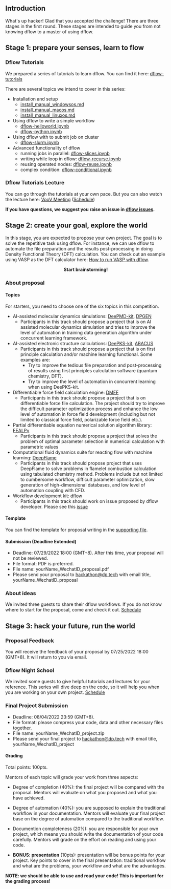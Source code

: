 ## Introduction 
What's up hacker! Glad that you accepted the challenge! 
There are three stages in the first round. These stages are intended to guide you from not knowing dflow to a master of using dflow. 

## Stage 1: prepare your senses, learn to flow
### Dflow Tutorials
We prepared a series of tutorials to learn dflow. You can find it here: [dflow-tutorials](https://github.com/deepmodeling/dflow/tree/master/tutorials)

There are several topics we intend to cover in this series:
- Installation and setup 
    - [install_manual_windowsos.md](https://github.com/deepmodeling/dflow/blob/master/tutorials/install_manual_windowsos.md)
    - [install_manual_macos.md](https://github.com/deepmodeling/dflow/blob/master/tutorials/install_manual_macos.md)
    - [install_manual_linuxos.md](https://github.com/deepmodeling/dflow/blob/master/tutorials/install_manual_linuxos.md)
- Using dflow to write a simple workflow 
    - [dflow-helloworld.ipynb](https://github.com/deepmodeling/dflow/blob/master/tutorials/dflow-helloworld.ipynb)
    - [dflow-python.ipynb](https://github.com/deepmodeling/dflow/blob/master/tutorials/dflow-python.ipynb)
- Using dflow with to submit job on cluster
    - [dflow-slurm.ipynb](https://github.com/deepmodeling/dflow/blob/master/tutorials/dflow-slurm.ipynb)
- Advanced functionality of dflow
    - running jobs in parallel: [dflow-slices.ipynb](https://github.com/deepmodeling/dflow/blob/master/tutorials/dflow-slices.ipynb)
    - writing while loop in dflow: [dflow-recurse.ipynb](https://github.com/deepmodeling/dflow/blob/master/tutorials/dflow-recurse.ipynb)
    - reusing operated nodes: [dflow-reuse.ipynb](https://github.com/deepmodeling/dflow/blob/master/tutorials/dflow-reuse.ipynb)
    - complex condition: [dflow-conditional.ipynb](https://github.com/deepmodeling/dflow/blob/master/tutorials/dflow-conditional.ipynb)
### Dflow Tutorials Lecture
You can go through the tutorials at your own pace. But you can also watch the lecture here: [VooV Meeting](https://voovmeeting.com/dm/DuRPJs8AhN37) ([Schedule](https://github.com/deepmodeling-activity/hackathon2022#stage-1-prepare-your-senses-learn-to-flow))

**If you have questions, we suggest you raise an issue in [dflow issues](https://github.com/deepmodeling/dflow/issues).**


## Stage 2: create your goal, explore the world 
In this stage, you are expected to propose your own project. The goal is to solve the repetitive task using dflow. For instance, we can use dflow to automate the file preparation and the results post-processing in doing Density Functional Theory (DFT) calculation. You can check out an example using VASP as the DFT calculator here: [How to run VASP with dflow](https://zhuanlan.zhihu.com/p/540665677).

<p align="center"><strong>Start brainstorming!</strong></p>

### About proposal 

#### Topics 
For starters, you need to choose one of the six topics in this competition.
- AI-assisted molecular dynamics simulations: [DeePMD-kit](https://github.com/deepmodeling/deepmd-kit), [DPGEN](https://github.com/deepmodeling/dpgen)
   - Participants in this track should propose a project that is on AI assisted molecular dynamics simulation and tries to improve the level of automation in training data generation algorithm under concurrent learning framework.
- AI-assisted electronic structure calculations: [DeePKS-kit](https://github.com/deepmodeling/deepks-kit), [ABACUS](https://github.com/deepmodeling/abacus-develop)
   - Participants in this track should propose a project that is on first principle calculation and/or machine learning functional. Some examples are: 
        - Try to improve the tedious file preparation and post-processing of results using first principles calculation software (quantum chemistry, DFT).
        - Try to improve the level of automation in concurrent learning when using DeePKS-kit.
- Differentiable force field calculation engine: [DMFF](https://github.com/deepmodeling/DMFF)
   - Participants in this track should propose a project that is on differentiable force file calculation. The project should try to improve the difficult parameter optimization process and enhance the low level of automation in force field development (including but not limited to classical force field, polarizable force field etc.). 
- Partial differentiable equation numerical solution algorithm library: [FEALPy](https://github.com/deepmodeling/fealpy)
    - Participants in this track should propose a project that solves the problem of optimal parameter selection in numerical calculation with parametric values
- Computational fluid dynamics suite for reacting flow with machine learning: [DeepFlame](https://github.com/deepmodeling/deepflame-dev)
   - Participants in this track should propose project that uses DeepFlame to solve problems in flamelet combustion calculation using tabulated chemistry method. Problems include but not limited to cumbersome workflow, difficult parameter optimization, slow generation of high-dimensional databases, and low level of automation coupling with CFD. 
- Workflow development kit: [dflow](https://github.com/deepmodeling/dflow/)
    - Participants in this track should work on issue proposed by dflow developer. Please see this [issue](https://github.com/deepmodeling/dflow/issues/34)
   
#### Template
You can find the template for proposal writing in the [supporting file](https://github.com/deepmodeling-activity/hackathon2022/blob/main/supporting/proposal_writing_template.md). 

#### Submission (Deadline Extended)
- Deadline: 07/29/2022 18:00 (GMT+8). After this time, your proposal will not be reviewed.
- File format: PDF is preferred.
- File name: yourName_WechatID_proposal.pdf
- Please send your proposal to hackathon@dp.tech with email title, yourName_WechatID_proposal 

### About ideas
We invited three guests to share their dflow workflows. If you do not know where to start for the proposal, come and check it out. [Schedule](https://github.com/deepmodeling-activity/hackathon2022#stage-2-create-your-goal-explore-the-world)


## Stage 3: hack your future, run the world

### Proposal Feedback
You will receive the feedback of your proposal by 07/25/2022 18:00 (GMT+8). It will return to you via email. 

### Dflow Night School
We invited some guests to give helpful tutorials and lectures for your reference. This series will dive deep on the code, so it will help you when you are working on your own project. [Schedule](https://github.com/deepmodeling-activity/hackathon2022#stage-3-hack-your-future-run-the-world)

### Final Project Submission 
- Deadline: 08/04/2022 23:59 (GMT+8). 
- File format: please compress your code, data and other necessary files together.
- File name: yourName_WechatID_project.zip
- Please send your final project to hackathon@dp.tech with email title, yourName_WechatID_project

#### Grading 
Total points: 100pts.

Mentors of each topic will grade your work from three aspects: 
- Degree of completion (40%): the final project will be compared with the proposal. Mentors will evaluate on what you proposed and what you have achieved.
- Degree of automation (40%): you are supposed to explain the traditional workflow in your documentation. Mentors will evaluate your final project base on the degree of automation compared to the traditional workflow.
- Documention completeness (20%): you are responsible for your own project, which means you should write the documentation of your code carefully. Mentors will grade on the effort on reading and using your code.

- **BONUS: presentation** (10pts): presentation will be bonus points for your project. Key points to cover in the final presentation: traditional workflow and what are the problems, your workflow and what are the advantages.

**NOTE: we should be able to use and read your code! This is important for the grading process!**


